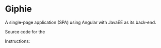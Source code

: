 # Giphie
A single-page application (SPA) using Angular with JavaEE as its back-end.

Source code for the 

Instructions:
